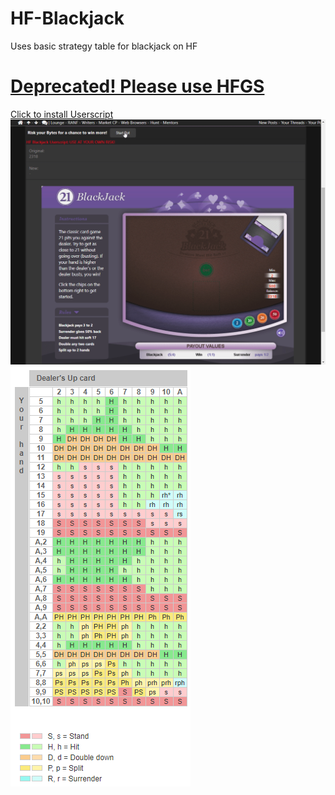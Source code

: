 # HF-Blackjack
Uses basic strategy table for blackjack on HF

<h1><a align="center" href="https://github.com/xadamxk/HF-Blackjack/raw/master/HF_Blackjack.user.js">
    Deprecated! Please use HFGS
</a>
    </h1>

<a align="center" href="https://github.com/xadamxk/HF-Blackjack/raw/master/HF_Blackjack.user.js">
    Click to install Userscript
</a>
<br>
<img src="https://github.com/xadamxk/HF-Blackjack/blob/master/example.gif?raw=true" title="Script in action"  />
<br>
<img src="https://github.com/xadamxk/HF-Blackjack/blob/master/strategychart.PNG?raw=true" title="Strategy Chart"  />
